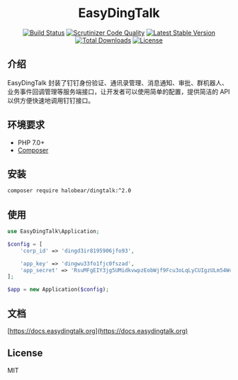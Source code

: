 <p align="center">
    <h1 align="center">EasyDingTalk</h1>
</p>

<p align="center">
    <a href="https://travis-ci.org/mingyoung/dingtalk"><img src="https://travis-ci.org/mingyoung/dingtalk.svg" alt="Build Status"></a>
    <a href="https://scrutinizer-ci.com/g/mingyoung/dingtalk/?branch=master"><img src="https://scrutinizer-ci.com/g/mingyoung/dingtalk/badges/quality-score.png?b=master" alt="Scrutinizer Code Quality"></a>
    <a href="https://packagist.org/packages/mingyoung/dingtalk"><img src="https://poser.pugx.org/mingyoung/dingtalk/v/stable.svg" alt="Latest Stable Version"></a>
    <a href="https://packagist.org/packages/mingyoung/dingtalk"><img src="https://poser.pugx.org/mingyoung/dingtalk/d/total.svg" alt="Total Downloads"></a>
    <a href="https://packagist.org/packages/mingyoung/dingtalk"><img src="https://poser.pugx.org/mingyoung/dingtalk/license.svg" alt="License"></a>
</p>

## 介绍

EasyDingTalk 封装了钉钉身份验证、通讯录管理、消息通知、审批、群机器人、业务事件回调管理等服务端接口，让开发者可以使用简单的配置，提供简洁的 API 以供方便快速地调用钉钉接口。

## 环境要求

- PHP 7.0+
- [Composer](https://getcomposer.org/)

## 安装

```bash
composer require halobear/dingtalk:^2.0
```

## 使用

```php
use EasyDingTalk\Application;

$config = [
    'corp_id' => 'dingd3ir8195906jfo93',

    'app_key' => 'dingwu33fo1fjc0fszad',
    'app_secret' => 'RsuMFgEIY3jg5UMidkvwpzEobWjf9Fcu3oLqLyCUIgzULm54WcV7j9fi3fJlUshk',
];

$app = new Application($config);
```

## 文档

[https://docs.easydingtalk.org](https://docs.easydingtalk.org)


## License

MIT
